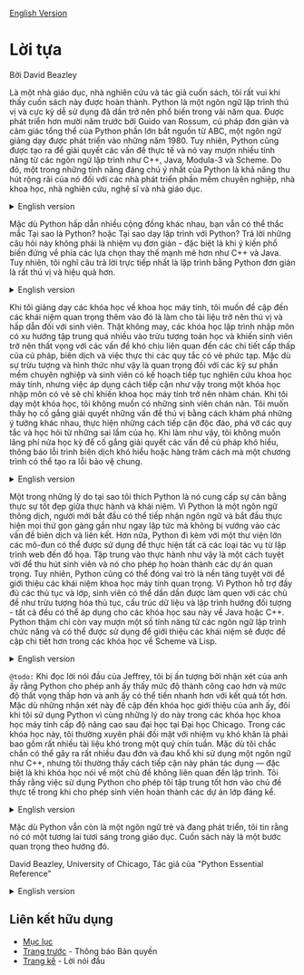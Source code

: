 [English Version](http://openbookproject.net/thinkcs/python/english3e/foreword.html)

# Lời tựa

Bởi David Beazley

Là một nhà giáo dục, nhà nghiên cứu và tác giả cuốn sách, tôi rất vui khi thấy cuốn sách này được hoàn thành. Python là một ngôn ngữ lập trình thú vị và cực kỳ dễ sử dụng đã dần trở nên phổ biến trong vài năm qua. Được phát triển hơn mười năm trước bởi Guido van Rossum, cú pháp đơn giản và cảm giác tổng thể của Python phần lớn bắt nguồn từ ABC, một ngôn ngữ giảng dạy được phát triển vào những năm 1980. Tuy nhiên, Python cũng được tạo ra để giải quyết các vấn đề thực tế và nó vay mượn nhiều tính năng từ các ngôn ngữ lập trình như C++, Java, Modula-3 và Scheme. Do đó, một trong những tính năng đáng chú ý nhất của Python là khả năng thu hút rộng rãi của nó đối với các nhà phát triển phần mềm chuyên nghiệp, nhà khoa học, nhà nghiên cứu, nghệ sĩ và nhà giáo dục.

<details>
  <summary>English version</summary>

  > As an educator, researcher, and book author, I am delighted to see the completion of this book. Python is a fun and extremely easy-to-use programming language that has steadily gained in popularity over the last few years. Developed over ten years ago by Guido van Rossum, Python’s simple syntax and overall feel is largely derived from ABC, a teaching language that was developed in the 1980’s. However, Python was also created to solve real problems and it borrows a wide variety of features from programming languages such as C++, Java, Modula-3, and Scheme. Because of this, one of Python’s most remarkable features is its broad appeal to professional software developers, scientists, researchers, artists, and educators.
</details>

Mặc dù Python hấp dẫn nhiều cộng đồng khác nhau, bạn vẫn có thể thắc mắc Tại sao là Python? hoặc Tại sao dạy lập trình với Python? Trả lời những câu hỏi này không phải là nhiệm vụ đơn giản - đặc biệt là khi ý kiến ​​phổ biến đứng về phía các lựa chọn thay thế mạnh mẽ hơn như C++ và Java. Tuy nhiên, tôi nghĩ câu trả lời trực tiếp nhất là lập trình bằng Python đơn giản là rất thú vị và hiệu quả hơn.

<details>
  <summary>English version</summary>

  > Despite Python’s appeal to many different communities, you may still wonder why Python? or why teach programming with Python? Answering these questions is no simple task—especially when popular opinion is on the side of more masochistic alternatives such as C++ and Java. However, I think the most direct answer is that programming in Python is simply a lot of fun and more productive.
</details>

Khi tôi giảng dạy các khóa học về khoa học máy tính, tôi muốn đề cập đến các khái niệm quan trọng thêm vào đó là làm cho tài liệu trở nên thú vị và hấp dẫn đối với sinh viên. Thật không may, các khóa học lập trình nhập môn có xu hướng tập trung quá nhiều vào trừu tượng toán học và khiến sinh viên trở nên thất vọng với các vấn đề khó chịu liên quan đến các chi tiết cấp thấp của cú pháp, biên dịch và việc thực thi các quy tắc có vẻ phức tạp. Mặc dù sự trừu tượng và hình thức như vậy là quan trọng đối với các kỹ sư phần mềm chuyên nghiệp và sinh viên có kế hoạch tiếp tục nghiên cứu khoa học máy tính, nhưng việc áp dụng cách tiếp cận như vậy trong một khóa học nhập môn có vẻ sẽ chỉ khiến khoa học máy tính trở nên nhàm chán. Khi tôi dạy một khóa học, tôi không muốn có những sinh viên chán nản. Tôi muốn thấy họ cố gắng giải quyết những vấn đề thú vị bằng cách khám phá những ý tưởng khác nhau, thực hiện những cách tiếp cận độc đáo, phá vỡ các quy tắc và học hỏi từ những sai lầm của họ. Khi làm như vậy, tôi không muốn lãng phí nửa học kỳ để cố gắng giải quyết các vấn đề cú pháp khó hiểu, thông báo lỗi trình biên dịch khó hiểu hoặc hàng trăm cách mà một chương trình có thể tạo ra lỗi bảo vệ chung.

<details>
  <summary>English version</summary>

  > When I teach computer science courses, I want to cover important concepts in addition to making the material interesting and engaging to students. Unfortunately, there is a tendency for introductory programming courses to focus far too much attention on mathematical abstraction and for students to become frustrated with annoying problems related to low-level details of syntax, compilation, and the enforcement of seemingly arcane rules. Although such abstraction and formalism is important to professional software engineers and students who plan to continue their study of computer science, taking such an approach in an introductory course mostly succeeds in making computer science boring. When I teach a course, I don’t want to have a room of uninspired students. I would much rather see them trying to solve interesting problems by exploring different ideas, taking unconventional approaches, breaking the rules, and learning from their mistakes. In doing so, I don’t want to waste half of the semester trying to sort out obscure syntax problems, unintelligible compiler error messages, or the several hundred ways that a program might generate a general protection fault.
</details>

Một trong những lý do tại sao tôi thích Python là nó cung cấp sự cân bằng thực sự tốt đẹp giữa thực hành và khái niệm. Vì Python là một ngôn ngữ thông dịch, người mới bắt đầu có thể tiếp nhận ngôn ngữ và bắt đầu thực hiện mọi thứ gọn gàng gần như ngay lập tức mà không bị vướng vào các vấn đề biên dịch và liên kết. Hơn nữa, Python đi kèm với một thư viện lớn các mô-đun có thể được sử dụng để thực hiện tất cả các loại tác vụ từ lập trình web đến đồ họa. Tập trung vào thực hành như vậy là một cách tuyệt vời để thu hút sinh viên và nó cho phép họ hoàn thành các dự án quan trọng. Tuy nhiên, Python cũng có thể đóng vai trò là nền tảng tuyệt vời để giới thiệu các khái niệm khoa học máy tính quan trọng. Vì Python hỗ trợ đầy đủ các thủ tục và lớp, sinh viên có thể dần dần được làm quen với các chủ đề như trừu tượng hóa thủ tục, cấu trúc dữ liệu và lập trình hướng đối tượng - tất cả đều có thể áp dụng cho các khóa học sau này về Java hoặc C++. Python thậm chí còn vay mượn một số tính năng từ các ngôn ngữ lập trình chức năng và có thể được sử dụng để giới thiệu các khái niệm sẽ được đề cập chi tiết hơn trong các khóa học về Scheme và Lisp.

<details>
  <summary>English version</summary>

  > One of the reasons why I like Python is that it provides a really nice balance between the practical and the conceptual. Since Python is interpreted, beginners can pick up the language and start doing neat things almost immediately without getting lost in the problems of compilation and linking. Furthermore, Python comes with a large library of modules that can be used to do all sorts of tasks ranging from web-programming to graphics. Having such a practical focus is a great way to engage students and it allows them to complete significant projects. However, Python can also serve as an excellent foundation for introducing important computer science concepts. Since Python fully supports procedures and classes, students can be gradually introduced to topics such as procedural abstraction, data structures, and object-oriented programming — all of which are applicable to later courses on Java or C++. Python even borrows a number of features from functional programming languages and can be used to introduce concepts that would be covered in more detail in courses on Scheme and Lisp.
</details>

`@todo:` Khi đọc lời nói đầu của Jeffrey, tôi bị ấn tượng bởi nhận xét của anh ấy rằng Python cho phép anh ấy thấy mức độ thành công cao hơn và mức độ thất vọng thấp hơn và anh ấy có thể tiến nhanh hơn với kết quả tốt hơn. Mặc dù những nhận xét này đề cập đến khóa học giới thiệu của anh ấy, đôi khi tôi sử dụng Python vì cùng những lý do này trong các khóa học khoa học máy tính cấp độ nâng cao sau đại học tại Đại học Chicago. Trong các khóa học này, tôi thường xuyên phải đối mặt với nhiệm vụ khó khăn là phải bao gồm rất nhiều tài liệu khó trong một quý chín tuần. Mặc dù tôi chắc chắn có thể gây ra rất nhiều đau đớn và đau khổ khi sử dụng một ngôn ngữ như C++, nhưng tôi thường thấy cách tiếp cận này phản tác dụng — đặc biệt là khi khóa học nói về một chủ đề không liên quan đến lập trình. Tôi thấy rằng việc sử dụng Python cho phép tôi tập trung tốt hơn vào chủ đề thực tế trong khi cho phép sinh viên hoàn thành các dự án lớp đáng kể.

<details>
  <summary>English version</summary>

  > In reading Jeffrey’s preface, I am struck by his comments that Python allowed him to see a higher level of success and a lower level of frustration and that he was able to move faster with better results. Although these comments refer to his introductory course, I sometimes use Python for these exact same reasons in advanced graduate level computer science courses at the University of Chicago. In these courses, I am constantly faced with the daunting task of covering a lot of difficult course material in a blistering nine week quarter. Although it is certainly possible for me to inflict a lot of pain and suffering by using a language like C++, I have often found this approach to be counterproductive—especially when the course is about a topic unrelated to just programming. I find that using Python allows me to better focus on the actual topic at hand while allowing students to complete substantial class projects.
</details>

Mặc dù Python vẫn còn là một ngôn ngữ trẻ và đang phát triển, tôi tin rằng nó có một tương lai tươi sáng trong giáo dục. Cuốn sách này là một bước quan trọng theo hướng đó.

David Beazley, University of Chicago, Tác giả của "Python Essential Reference"

<details>
  <summary>English version</summary>

  > Although Python is still a young and evolving language, I believe that it has a bright future in education. This book is an important step in that direction. David Beazley University of Chicago Author of the Python Essential Reference
</details>

## Liên kết hữu dụng
- [Mục lục](README.md)
- [Trang trước](copyright.md) - Thông báo Bản quyền
- [Trang kế](preface.md) - Lời nói đầu
